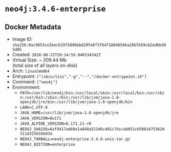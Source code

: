 # `neo4j:3.4.6-enterprise`

## Docker Metadata

- Image ID: `sha256:8ac9853ce3becb19f589bbbd29fe6f3f64718046566a28bfb59c62edbbd85d85`
- Created: `2018-08-22T20:14:59.046534342Z`
- Virtual Size: ~ 209.44 Mb  
  (total size of all layers on-disk)
- Arch: `linux`/`amd64`
- Entrypoint: `["/sbin/tini","-g","--","/docker-entrypoint.sh"]`
- Command: `["neo4j"]`
- Environment:
  - `PATH=/var/lib/neo4j/bin:/usr/local/sbin:/usr/local/bin:/usr/sbin:/usr/bin:/sbin:/bin:/usr/lib/jvm/java-1.8-openjdk/jre/bin:/usr/lib/jvm/java-1.8-openjdk/bin`
  - `LANG=C.UTF-8`
  - `JAVA_HOME=/usr/lib/jvm/java-1.8-openjdk/jre`
  - `JAVA_VERSION=8u171`
  - `JAVA_ALPINE_VERSION=8.171.11-r0`
  - `NEO4J_SHA256=6af9417a460e1a848a521d6c401c7dccab051c658b14753620511d325616bd3a`
  - `NEO4J_TARBALL=neo4j-enterprise-3.4.6-unix.tar.gz`
  - `NEO4J_EDITION=enterprise`
